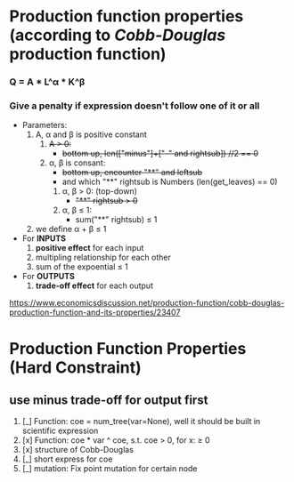 # Production function properties (according to *Cobb-Douglas* production function)
### Q = A * L^α * K^β
### Give a penalty if expression doesn't follow **one** of it or **all**
- Parameters:
    1. A, α and β is positive constant
        1. ~~A > 0:~~
            - ~~bottom up, len(["minus"]+["-" and rightsub]) //2 == 0~~
        1. α, β is consant:
            - ~~bottom up, encounter "**" and leftsub~~
            - and which "**" rightsub is Numbers (len(get_leaves) == 0)
            1. α, β > 0: (top-down)
                - ~~"**" rightsub > 0~~
            1. α, β ≤ 1:
                - sum("**" rightsub) ≤ 1
    1. we define α + β ≤ 1
- For **INPUTS**
    1. **positive effect** for each input
    1. multipling relationship for each other
    1. sum of the expoential ≤ 1 
- For **OUTPUTS**
    1. **trade-off effect** for each output

https://www.economicsdiscussion.net/production-function/cobb-douglas-production-function-and-its-properties/23407

# Production Function Properties (Hard Constraint)
## use minus trade-off for output first
1. [_] Function: coe = num_tree(var=None), well it should be built in scientific expression
1. [x] Function: coe * var ^ coe, s.t. coe > 0, for x: ≥ 0
1. [x] structure of Cobb-Douglas
1. [_] short express for coe
1. [_] mutation: Fix point mutation for certain node